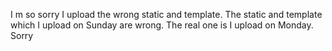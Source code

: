I m so sorry I upload the wrong static and template. The static and template which I upload on Sunday are wrong. The real one is I upload on Monday. Sorry
